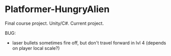 # Platformer-HungryAlien
Final course project. Unity/C#. Current project. 

BUG: 
+ laser bullets sometimes fire off, but don't travel forward in lvl 4 (depends on player local scale?)



